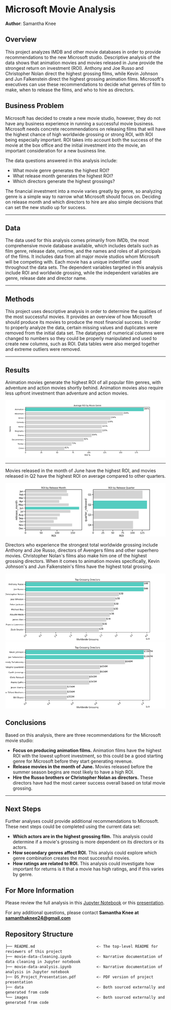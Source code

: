 # Microsoft Movie Analysis

**Author**: Samantha Knee

## Overview

This project analyzes IMDB and other movie databases in order to provide recommendations to the new Microsoft studio. Descriptive analysis of the data shows that animation movies and movies released in June provide the strongest return on investment (ROI). Anthony and Joe Russo and Christopher Nolan direct the highest grossing films, while Kevin Johnson and Jun Falkenstein direct the highest grossing animation films. Microsoft's executives can use these recommendations to decide what genres of film to make, when to release the films, and who to hire as directors.

## Business Problem

Microsoft has decided to create a new movie studio, however, they do not have any business experience in running a successful movie business. Microsoft needs concrete recommendations on releasing films that will have the highest chance of high worldwide grossing or strong ROI, with ROI being especially important. ROI takes into account both the success of the movie at the box office and the initial investment into the movie, an important consideration for a new business line. 

The data questions answered in this analysis include:
- What movie genre generates the highest ROI?
- What release month generates the highest ROI?
- Which directors generate the highest grossings?

The financial investment into a movie varies greatly by genre, so analyzing genre is a simple way to narrow what Microsoft should focus on. Deciding on release month and which directors to hire are also simple decisions that can set the new studio up for success.

***

## Data

The data used for this analysis comes primarily from IMDb, the most comprehensive movie database available, which includes details such as film genre, release date, runtime, and the names and roles of all principals of the films. It includes data from all major movie studios whom Microsoft will be competing with. Each movie has a unique indentifier used throughout the data sets. The dependent variables targeted in this analysis include ROI and worldwide grossing, while the independent variables are genre, release date and director name. 

***

## Methods

This project uses descriptive analysis in order to determine the qualities of the most successful movies. It provides an overview of how Microsoft should produce its movies to produce the most financial success. In order to properly analyze the data, certain missing values and duplicates were removed from the initial data set. The datatypes of numerical columns were changed to numbers so they could be properly manipulated and used to create new columns, such as ROI. Data tables were also merged together and extreme outliers were removed.

***

## Results

Animation movies generate the highest ROI of all popular film genres, with adventure and action movies shortly behind. Animation movies also require less upfront investment than adventure and action movies. 


![graph1](./images/ROI_by_genre.png)

***

Movies released in the month of June have the highest ROI, and movies released in Q2 have the highest ROI on average compared to other quarters.


![graph2](./images/ROI_by_release.png)

Directors who experience the strongest total worldwide grossing include Anthony and Joe Russo, directors of Avengers films and other superhero movies. Christopher Nolan's films also make him one of the highest grossing directors. When it comes to animation movies specifically, Kevin Johnson's and Jun Falkenstein's films have the highest total grossing.


![graph3](./images/top_directors.png)
![graph4](./images/top_animation_directors.png)


## Conclusions

Based on this analysis, there are three recommendations for the Microsoft movie studio:
* **Focus on producing animation films.** Animation films have the highest ROI with the lowest upfront investment, so this could be a good starting genre for Microsoft before they start generating revenue.
* **Release movies in the month of June.** Movies released before the summer season begins are most likely to have a high ROI.
* **Hire the Russo brothers or Christopher Nolan as directors.** These directors have had the most career success overall based on total movie grossing.


***
## Next Steps

Further analyses could provide additional recommendations to Microsoft. These next steps could be completed using the current data set:
* **Which actors are in the highest grossing film.** This analysis could determine if a movie's grossing is more dependent on its directors or its actors.
* **How secondary genres affect ROI.** This analyis could explore which genre combination creates the most successful movies.
* **How ratings are related to ROI.** This analysis could investigate how important for returns is it that a movie has high ratings, and if this varies by genre.


## For More Information

Please review the full analysis in this [Jupyter Notebook](./movie-data-analysis.ipynb) or this [presentation](./DS_Project_Presentation.pdf).

For any additional questions, please contact **Samantha Knee at samanthaknee24@gmail.com**

## Repository Structure


```
├── README.md                           <- The top-level README for reviewers of this project
├── movie-data-cleaning.ipynb           <- Narrative documentation of data cleaning in Jupyter notebook
├── movie-data-analysis.ipynb           <- Narrative documentation of analysis in Jupyter notebook
├── DS_Project_Presentation.pdf         <- PDF version of project presentation
├── data                                <- Both sourced externally and generated from code
└── images                              <- Both sourced externally and generated from code
```
